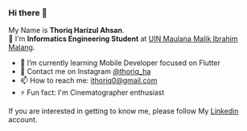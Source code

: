 ### Hi there 👋

My Name is **Thoriq Harizul Ahsan**.\
🔭 I'm **Informatics Engineering Student** at [UIN Maulana Malik Ibrahim Malang](http://informatika.uin-malang.ac.id/).

- 🌱 I’m currently learning Mobile Developer focused on Flutter
- 💬 Contact me on Instagram [@thoriq_ha](https://www.instagram.com/thoriq_ha/)
- 📫 How to reach me: ithoriq0@gmail.com
- ⚡ Fun fact: I'm Cinematographer enthusiast


If you are interested in getting to know me, please follow My [Linkedin](https://www.linkedin.com/in/thoriq-harizul-ahsan-79472912b/) account.

